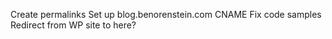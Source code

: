 Create permalinks
Set up blog.benorenstein.com CNAME
Fix code samples
Redirect from WP site to here?
